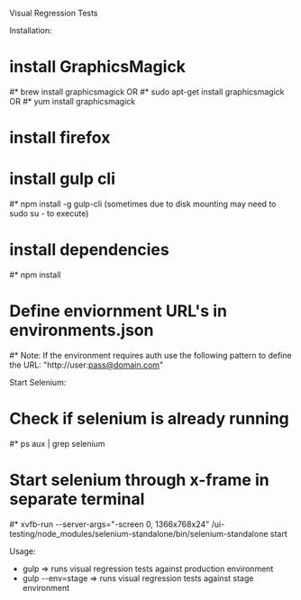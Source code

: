 Visual Regression Tests

Installation:
# install GraphicsMagick
#* brew install graphicsmagick OR
#* sudo apt-get install graphicsmagick OR
#* yum install graphicsmagick
# install firefox
# install gulp cli
#* npm install -g gulp-cli (sometimes due to disk mounting may need to sudo su - to execute)
# install dependencies
#* npm install
# Define enviornment URL's in environments.json
#* Note: If the environment requires auth use the following pattern to define the URL: "http://user:pass@domain.com"

Start Selenium:
# Check if selenium is already running
#* ps aux | grep selenium
# Start selenium through x-frame in separate terminal
#* xvfb-run --server-args="-screen 0, 1366x768x24" <abs-path>/ui-testing/node_modules/selenium-standalone/bin/selenium-standalone start

Usage:
* gulp => runs visual regression tests against production environment
* gulp --env=stage => runs visual regression tests against stage environment
